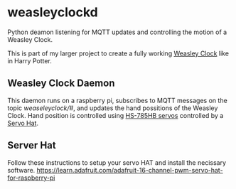 # weasleyclockd

Python deamon listening for MQTT updates and controlling the motion of a Weasley Clock.

This is part of my larger project to create a fully working [Weasley
Clock](https://github.com/randomstring/WeasleyClock) like in Harry Potter.

## Weasley Clock Daemon

This daemon runs on a raspberry pi, subscribes to MQTT messages on the
topic *weaseleyclock/#*, and updates the hand possitions of the
Weasley Clock. Hand position is controlled using [HS-785HB
servos](https://www.servocity.com/hs-785hb-servo) controlled by a
[Servo Hat](https://www.adafruit.com/product/2327).

## Server Hat

Follow these instructions to setup your servo HAT and install the
necissary
software. https://learn.adafruit.com/adafruit-16-channel-pwm-servo-hat-for-raspberry-pi
